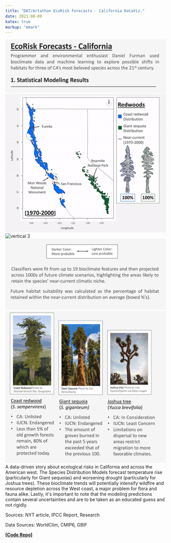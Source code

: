 ```yaml
---
title: "DAT/Artathon EcoRisk Forecasts - California DataViz."
date: 2021-08-09
katex: true
markup: "mmark"
---
```



<img src="/research-outputs/datartathon/knitted-files/ecorisk-zoo-vertical-1.png" style="border:0px;margin:0px" alt="vertical 1"/><!--
--><img src="/research-outputs/datartathon/knitted-files/ecorisk-zoo-vertical-2-faster.gif" style="border:0px;margin:0px" alt="vertical 2"/><!--
--><img src="/research-outputs/datartathon/knitted-files/ecorisk-zoo-vertical-3-faster.gif" style="border:0px;margin:0px" alt="vertical 3"/><!--
--><img src="/research-outputs/datartathon/knitted-files/ecorisk-zoo-vertical-4.png" style="border:0px;margin:0px" alt="vertical 4"/><!--
--><img src="/research-outputs/datartathon/knitted-files/ecorisk-zoo-vertical-5.png" style="border:0px;margin:0px" alt="vertical 5"/>
<br>
A data-driven story about ecological risks in California and across the American west. 
The Species Distribution Models forecast temperature rise (particularly for Giant sequoias) and worsening drought (particularly for Joshua trees).
These bioclimate trends will potentially intensify wildfire and resource depletion across the West coast, a major problem for flora and fauna alike. 
Lastly, it's important to note that the modeling predictions contain several uncertainties and are to be taken as an educated guess and not rigidly.

Sources: NYT article, IPCC Report, Research

Data Sources: WorldClim, CMIP6, GBIF

**[[Code Repo](https://github.com/daniel-furman/PySDMs)]**




